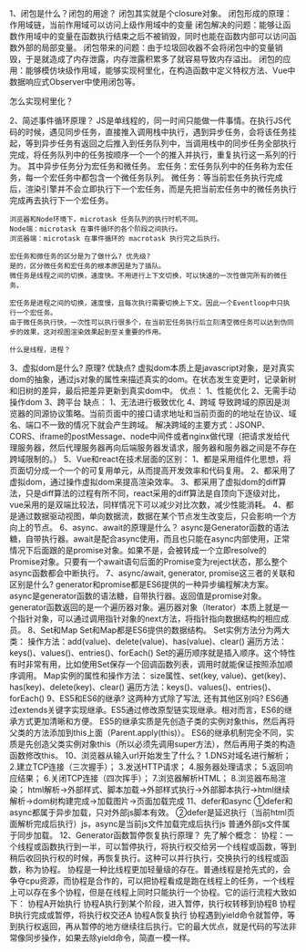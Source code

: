1、闭包是什么？闭包的用途？
  闭包其实就是个closure对象。
  闭包形成的原理：作用域链，当前作用域可以访问上级作用域中的变量 
  闭包解决的问题：能够让函数作用域中的变量在函数执行结束之后不被销毁，同时也能在函数内部可以访问函数外部的局部变量。
  闭包带来的问题：由于垃圾回收器不会将闭包中的变量销毁，于是就造成了内存泄露，内存泄露积累多了就容易导致内存溢出。
  闭包的应用：能够模仿块级作用域，能够实现柯里化，在构造函数中定义特权方法、Vue中数据响应式Observer中使用闭包等。

  怎么实现柯里化？

2、简述事件循环原理？
    JS是单线程的，同一时间只能做一件事情。在执行JS代码的时候，遇见同步任务，直接推入调用栈中执行，遇到异步任务，会将该任务挂起，等到异步任务有返回之后推入到任务队列中，当调用栈中的同步任务全部执行完成，将任务队列中的任务按顺序一个一个的推入并执行，重复执行这一系列的行为。
    其中异步任务分为宏任务和微任务。
    宏任务：宏任务队列中的任务称为宏任务，每一个宏任务中都包含一个微任务队列。
    微任务：等当前宏任务执行完成后，渲染引擎并不会立即执行下一个宏任务，而是先把当前宏任务中的微任务执行完成再去执行下一个宏任务。

    浏览器和Node环境下，microtask 任务队列的执行时机不同。
    Node端：microtask 在事件循环的各个阶段之间执行。
    浏览器端：microtask 在事件循环的 macrotask 执行完之后执行。

    宏任务和微任务的区分是为了做什么? 优先级?
    是的，区分微任务和宏任务的根本原因是为了插队。
    微任务是线程之间的切换，速度快。不用进行上下文切换，可以快速的一次性做完所有的微任务。

    宏任务是进程之间的切换，速度慢，且每次执行需要切换上下文。因此一个Eventloop中只执行一个宏任务。
    由于微任务执行快，一次性可以执行很多个，在当前宏任务执行后立刻清空微任务可以达到伪同步的效果，这对视图渲染效果起到至关重要的作用。

    什么是线程，进程？

3、虚拟dom是什么? 原理? 优缺点?
    虚拟dom本质上是javascript对象，是对真实dom的抽象，通过js对象的属性来描述真实的dom。在状态发生变更时，记录新树和旧树的差异，最后把差异更新到真实dom中。
    优点：
    1、性能优化
    2、无需手动操作dom
    3、跨平台
    缺点：
    1、无法进行极致优化
4、跨域
  导致跨域的原因是浏览器的同源协议策略。当前页面中的接口请求地址和当前页面的的地址在协议、域名、端口不一致的情况下就会产生跨域。
  解决跨域的主要方式：JSONP、CORS、iframe的postMessage、node中间件或者nginx做代理（把请求发给代理服务器，然后代理服务器再向后端服务器发请求，服务器和服务器之间是不存在跨域限制的。）
5、Vue和react在技术层面的区别：
  1、都是采用组件化思想，将页面切分成一个一个的可复用单元，从而提高开发效率和代码复用。
  2、都采用了虚拟dom，通过操作虚拟dom来提高渲染效率。
  3、都采用了虚拟dom的diff算法，只是diff算法的过程有所不同，react采用的diff算法是自顶向下逐级对比，vue采用的是双端比较法，同样情况下可以减少对比次数，减少性能消耗。
  4、都是通过数据驱动视图，单向数据流，数据在某个节点发生改变后，只会影响一个方向上的节点。
6、async、await的原理是什么？
  async是Generator函数的语法糖，自带执行器。await是配合async使用，而且也只能在async内部使用，正常情况下后面跟的是promise对象。如果不是，会被转成一个立即resolve的Promise对象。只要有一个await语句后面的Promise变为reject状态，那么整个async函数都会中断执行。
7、async/await, generator, promise这三者的关联和区别是什么?
  generator和promise都是ES6提供的一种异步编程解决方案。
  async是generator函数的语法糖，自带执行器。返回值是promise对象。
  generator函数返回的是一个遍历器对象。遍历器对象（Iterator）本质上就是一个指针对象，可以通过调用指针对象的next方法，将指针指向数据结构的相应成员。
8、Set和Map
  Set和Map都是ES6提供的数据结构。
  Set实例方法分为两大类：
  操作方法：add(value)、delete(value)、has(value)、clear()
  遍历方法：keys()、values()、entries()、forEach()
  Set的遍历顺序就是插入顺序。这个特性有时非常有用，比如使用Set保存一个回调函数列表，调用时就能保证按照添加顺序调用。
  Map实例的属性和操作方法：
  size属性、set(key, value)、get(key)、has(key)、delete(key)、clear()
  遍历方法：keys()、values()、entries()、forEach()
9、ES5和ES6的继承? 这两种方式除了写法, 还有其他区别吗?
  ES6通过extends关键字实现继承。ES5通过修改原型链实现继承。相对而言，ES6的继承方式更加清晰和方便。
  ES5的继承实质是先创造子类的实例对象this，然后再将父类的方法添加到this上面（Parent.apply(this)）。
  ES6的继承机制完全不同，实质是先创造父类实例对象this（所以必须先调用super方法），然后再用子类的构造函数修改this。
10、浏览器从输入url开始发生了什么？
  1.DNS对域名进行解析；
  2.建立TCP连接（三次握手）；
  3.发送HTTP请求；
  4.服务器处理请求；
  5.返回响应结果；
  6.关闭TCP连接（四次挥手）；
  7.浏览器解析HTML；
  8.浏览器布局渲染；
  html解析->外部样式、脚本加载->外部样式执行->外部脚本执行->html继续解析->dom树构建完成->加载图片->页面加载完成
11、defer和async
    ①defer和async都属于异步加载，只对外部js脚本有效。
    ②defer是延迟执行（当前html页面解析完成后执行）js，async是当前js文件加载完成后执行js
    普通外部js文件属于同步加载。
12、Generator函数暂停恢复执行原理？
  先了解个概念：
  协程：一个线程或函数执行到一半，可以暂停执行，将执行权交给另一个线程或函数，等到稍后收回执行权的时候，再恢复执行。这种可以并行执行，交换执行的线程或函数，称为协程。
  协程是一种比线程更加轻量级的存在。普通线程是抢先式的，会争夺cpu资源，而协程是合作的，可以把协程看成是跑在线程上的任务，一个线程上可以存在多个协程，但是在线程上同时只能执行一个协程。它的运行流程大致如下：
    协程A开始执行
    协程A执行到某个阶段，进入暂停，执行权转移到协程B
    协程B执行完成或暂停，将执行权交还A
    协程A恢复执行
  协程遇到yield命令就暂停，等到执行权返回，再从暂停的地方继续往后执行。它的最大优点，就是代码的写法非常像同步操作，如果去除yield命令，简直一模一样。
